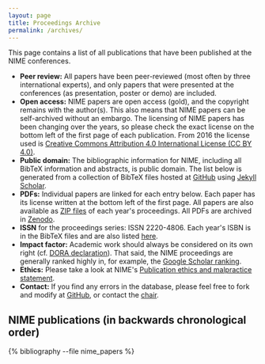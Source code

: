 ```yaml
---
layout: page
title: Proceedings Archive
permalink: /archives/
---
```


This page contains a list of all publications that have been published at the NIME conferences.

* **Peer review:** All papers have been peer-reviewed (most often by three international experts), and only papers that were presented at the conferences (as presentation, poster or demo) are included.
* **Open access:** NIME papers are open access (gold), and the copyright remains with the author(s). This also means that NIME papers can be self-archived without an embargo. The licensing of NIME papers has been changing over the years, so please check the exact license on the bottom left of the first page of each publication. From 2016 the license used is [Creative Commons Attribution 4.0 International License (CC BY 4.0)](https://creativecommons.org/licenses/by/4.0/).
* **Public domain:** The bibliographic information for NIME, including all BibTeX information and abstracts, is public domain. The list below is generated from a collection of BibTeX files hosted at [GitHub](https://github.com/NIME-conference/NIME-bibliography) using [Jekyll Scholar](https://gist.github.com/roachhd/ed8da4786ba79dfc4d91).
* **PDFs:** Individual papers are linked for each entry below. Each paper has its license written at the bottom left of the first page. All papers are also available as [ZIP files](http://nime.org/proceedings/ZIPs/) of each year's proceedings. All PDFs are archived in [Zenodo](https://www.zenodo.org/communities/nime_conference/).
* **ISSN** for the proceedings series: ISSN 2220-4806. Each year's ISBN is in the BibTeX files and are also listed [here]({{site.baseurl}}/archives/proceedings-isbn/).
* **Impact factor:** Academic work should always be considered on its own right (cf. [DORA declaration](https://sfdora.org/)). That said, the NIME proceedings are generally ranked highly in, for example, the [Google Scholar ranking](https://scholar.google.com/citations?view_op=top_venues&hl=en&vq=hum_musicmusicology).
* **Ethics:** Please take a look at NIME's [Publication ethics and malpractice statement](http://www.nime.org/archives/publication-ethics-and-malpractice-statement/).
* **Contact:** If you find any errors in the database, please feel free to fork and modify at [GitHub](https://github.com/NIME-conference/NIME-bibliography), or contact the [chair](http://people.uio.no/alexanje/).

## NIME publications (in backwards chronological order)

{% bibliography --file nime_papers %}

<script>
// map our commands to the classList methods
const fnmap = {
  'toggle': 'toggle',
    'show': 'add',
    'hide': 'remove'
};
const collapse = (selector, cmd) => {
  const targets = Array.from(document.querySelectorAll(selector));
  targets.forEach(target => {
    target.classList[fnmap[cmd]]('show');
  });
}

// Grab all the trigger elements on the page
const triggers = Array.from(document.querySelectorAll('[data-toggle="collapse"]'));
// Listen for click events, but only on our triggers
window.addEventListener('click', (ev) => {
  const elm = ev.target;
  if (triggers.includes(elm)) {
    const selector = elm.getAttribute('data-target');
    collapse(selector, 'toggle');
  }
}, false);
</script>
